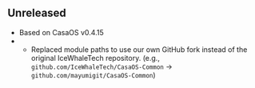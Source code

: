 ## Unreleased
- Based on CasaOS v0.4.15
- - Replaced module paths to use our own GitHub fork instead of the original IceWhaleTech repository.
  (e.g., `github.com/IceWhaleTech/CasaOS-Common` → `github.com/mayumigit/CasaOS-Common`)

